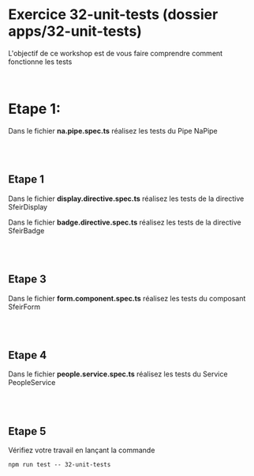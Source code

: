 # Exercice 32-unit-tests (dossier apps/32-unit-tests)

L'objectif de ce workshop est de vous faire comprendre comment fonctionne les tests

<br>

# Etape 1:

Dans le fichier **na.pipe.spec.ts** réalisez les tests du Pipe NaPipe

<br><br>

## Etape 1

Dans le fichier **display.directive.spec.ts** réalisez les tests de la directive SfeirDisplay

Dans le fichier **badge.directive.spec.ts** réalisez les tests de la directive SfeirBadge

<br><br>

## Etape 3

Dans le fichier **form.component.spec.ts** réalisez les tests du composant SfeirForm

<br><br>

## Etape 4

Dans le fichier **people.service.spec.ts** réalisez les tests du Service PeopleService

<br><br>

## Etape 5

Vérifiez votre travail en lançant la commande

```shell
npm run test -- 32-unit-tests
```
